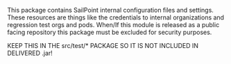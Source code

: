 This package contains SailPoint internal configuration files and settings.
These resources are things like the credentials to internal organizations
and regression test orgs and pods.  When/If this module is released as a
public facing repository this package must be excluded for security purposes.

KEEP THIS IN THE src/test/* PACKAGE SO IT IS NOT INCLUDED IN DELIVERED .jar!
